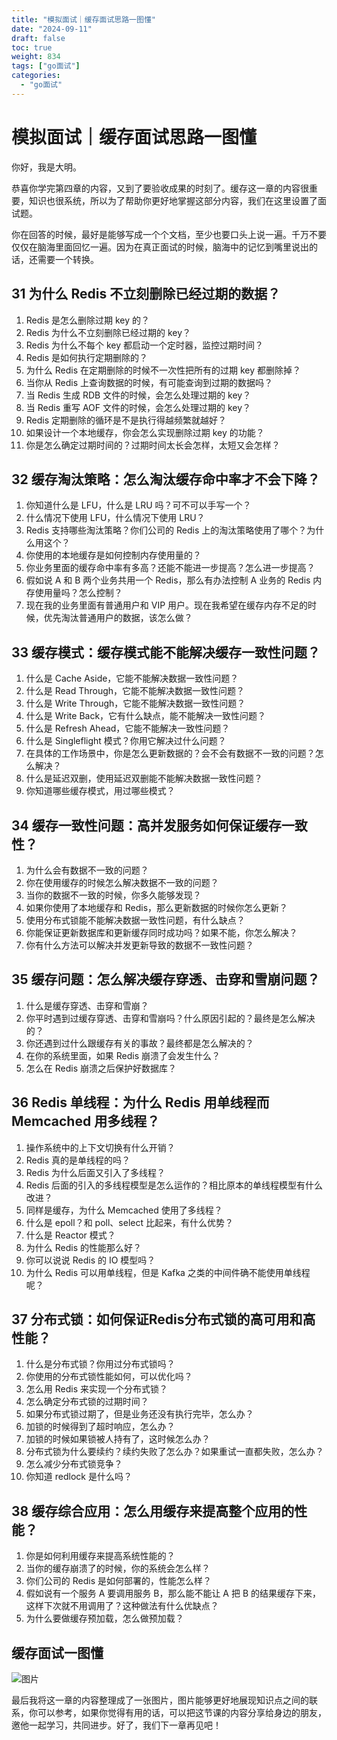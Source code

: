 ```yaml
---
title: "模拟面试｜缓存面试思路一图懂"
date: "2024-09-11"
draft: false
toc: true
weight: 834
tags: ["go面试"]
categories: 
  - "go面试"
---
```

# 模拟面试｜缓存面试思路一图懂
你好，我是大明。

恭喜你学完第四章的内容，又到了要验收成果的时刻了。缓存这一章的内容很重要，知识也很系统，所以为了帮助你更好地掌握这部分内容，我们在这里设置了面试题。

你在回答的时候，最好是能够写成一个个文档，至少也要口头上说一遍。千万不要仅仅在脑海里面回忆一遍。因为在真正面试的时候，脑海中的记忆到嘴里说出的话，还需要一个转换。

## 31 为什么 Redis 不立刻删除已经过期的数据？

01. Redis 是怎么删除过期 key 的？
02. Redis 为什么不立刻删除已经过期的 key？
03. Redis 为什么不每个 key 都启动一个定时器，监控过期时间？
04. Redis 是如何执行定期删除的？
05. 为什么 Redis 在定期删除的时候不一次性把所有的过期 key 都删除掉？
06. 当你从 Redis 上查询数据的时候，有可能查询到过期的数据吗？
07. 当 Redis 生成 RDB 文件的时候，会怎么处理过期的 key？
08. 当 Redis 重写 AOF 文件的时候，会怎么处理过期的 key？
09. Redis 定期删除的循环是不是执行得越频繁就越好？
10. 如果设计一个本地缓存，你会怎么实现删除过期 key 的功能？
11. 你是怎么确定过期时间的？过期时间太长会怎样，太短又会怎样？

## 32 缓存淘汰策略：怎么淘汰缓存命中率才不会下降？

1. 你知道什么是 LFU，什么是 LRU 吗？可不可以手写一个？
2. 什么情况下使用 LFU，什么情况下使用 LRU？
3. Redis 支持哪些淘汰策略？你们公司的 Redis 上的淘汰策略使用了哪个？为什么用这个？
4. 你使用的本地缓存是如何控制内存使用量的？
5. 你业务里面的缓存命中率有多高？还能不能进一步提高？怎么进一步提高？
6. 假如说 A 和 B 两个业务共用一个 Redis，那么有办法控制 A 业务的 Redis 内存使用量吗？怎么控制？
7. 现在我的业务里面有普通用户和 VIP 用户。现在我希望在缓存内存不足的时候，优先淘汰普通用户的数据，该怎么做？

## 33 缓存模式：缓存模式能不能解决缓存一致性问题？

1. 什么是 Cache Aside，它能不能解决数据一致性问题？
2. 什么是 Read Through，它能不能解决数据一致性问题？
3. 什么是 Write Through，它能不能解决数据一致性问题？
4. 什么是 Write Back，它有什么缺点，能不能解决一致性问题？
5. 什么是 Refresh Ahead，它能不能解决一致性问题？
6. 什么是 Singleflight 模式？你用它解决过什么问题？
7. 在具体的工作场景中，你是怎么更新数据的？会不会有数据不一致的问题？怎么解决？
8. 什么是延迟双删，使用延迟双删能不能解决数据一致性问题？
9. 你知道哪些缓存模式，用过哪些模式？

## 34 缓存一致性问题：高并发服务如何保证缓存一致性？

1. 为什么会有数据不一致的问题？
2. 你在使用缓存的时候怎么解决数据不一致的问题？
3. 当你的数据不一致的时候，你多久能够发现？
4. 如果你使用了本地缓存和 Redis，那么更新数据的时候你怎么更新？
5. 使用分布式锁能不能解决数据一致性问题，有什么缺点？
6. 你能保证更新数据库和更新缓存同时成功吗？如果不能，你怎么解决？
7. 你有什么方法可以解决并发更新导致的数据不一致性问题？

## 35 缓存问题：怎么解决缓存穿透、击穿和雪崩问题？

1. 什么是缓存穿透、击穿和雪崩？
2. 你平时遇到过缓存穿透、击穿和雪崩吗？什么原因引起的？最终是怎么解决的？
3. 你还遇到过什么跟缓存有关的事故？最终都是怎么解决的？
4. 在你的系统里面，如果 Redis 崩溃了会发生什么？
5. 怎么在 Redis 崩溃之后保护好数据库？

## 36 Redis 单线程：为什么 Redis 用单线程而 Memcached 用多线程？

01. 操作系统中的上下文切换有什么开销？
02. Redis 真的是单线程的吗？
03. Redis 为什么后面又引入了多线程？
04. Redis 后面的引入的多线程模型是怎么运作的？相比原本的单线程模型有什么改进？
05. 同样是缓存，为什么 Memcached 使用了多线程？
06. 什么是 epoll？和 poll、select 比起来，有什么优势？
07. 什么是 Reactor 模式？
08. 为什么 Redis 的性能那么好？
09. 你可以说说 Redis 的 IO 模型吗？
10. 为什么 Redis 可以用单线程，但是 Kafka 之类的中间件确不能使用单线程呢？

## 37 分布式锁：如何保证Redis分布式锁的高可用和高性能？

01. 什么是分布式锁？你用过分布式锁吗？
02. 你使用的分布式锁性能如何，可以优化吗？
03. 怎么用 Redis 来实现一个分布式锁？
04. 怎么确定分布式锁的过期时间？
05. 如果分布式锁过期了，但是业务还没有执行完毕，怎么办？
06. 加锁的时候得到了超时响应，怎么办？
07. 加锁的时候如果锁被人持有了，这时候怎么办？
08. 分布式锁为什么要续约？续约失败了怎么办？如果重试一直都失败，怎么办？
09. 怎么减少分布式锁竞争？
10. 你知道 redlock 是什么吗？

## 38 缓存综合应用：怎么用缓存来提高整个应用的性能？

1. 你是如何利用缓存来提高系统性能的？
2. 当你的缓存崩溃了的时候，你的系统会怎么样？
3. 你们公司的 Redis 是如何部署的，性能怎么样？
4. 假如说有一个服务 A 要调用服务 B，那么能不能让 A 把 B 的结果缓存下来，这样下次就不用调用了？这种做法有什么优缺点？
5. 为什么要做缓存预加载，怎么做预加载？

## 缓存面试一图懂

![图片](/images/interviews/700599/23e884c0da65e31fa76175dc41e68a83.jpg)

最后我将这一章的内容整理成了一张图片，图片能够更好地展现知识点之间的联系，你可以参考，如果你觉得有用的话，可以把这节课的内容分享给身边的朋友，邀他一起学习，共同进步。好了，我们下一章再见吧！